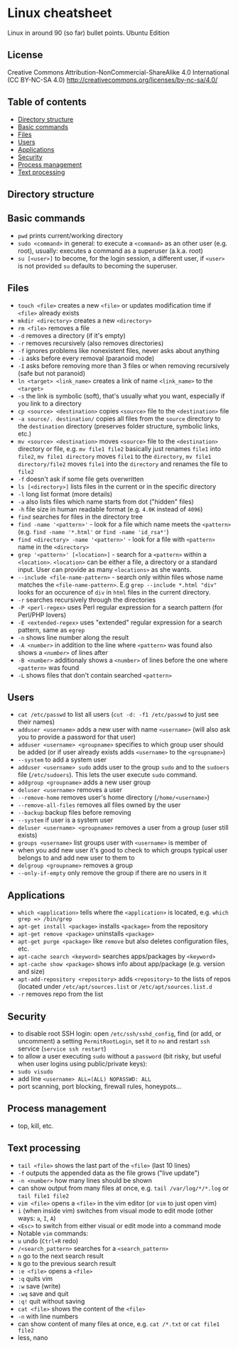# Linux cheatsheet
Linux in around 90 (so far) bullet points. Ubuntu Edition

## License

Creative Commons Attribution-NonCommercial-ShareAlike 4.0 International (CC BY-NC-SA 4.0)
http://creativecommons.org/licenses/by-nc-sa/4.0/

## Table of contents
- [Directory structure](#directory-structure)
- [Basic commands](#basic-commands)
- [Files](#files)
- [Users](#users)
- [Applications](#applications)
- [Security](#security)
- [Process management](#process-management)
- [Text processing](#text-processing)
 
## Directory structure

## Basic commands
- `pwd` prints current/working directory
- `sudo <command>` in general: to execute a `<command>` as an other user (e.g. root), usually: executes a command as a superuser (a.k.a. root)
- `su [<user>]` to become, for the login session, a different user, if `<user>` is not provided `su` defaults to becoming the superuser.

## Files
- `touch <file>` creates a new `<file>` or updates modification time if `<file>` already exists
- `mkdir <directory>` creates a new `<directory>`
- `rm <file>` removes a file
 - `-d` removes a directory (if it's empty)
 - `-r` removes recursively (also removes directories)
 - `-f` ignores problems like nonexistent files, never asks about anything
 - `-i` asks before every removal (paranoid mode)
 - `-I` asks before removing more than 3 files or when removing recursively (safe but not paranoid)
- `ln <target> <link_name>` creates a link of name `<link_name>` to the `<target>`
 - `-s` the link is symbolic (soft), that's usually what you want, especially if you link to a directory
- `cp <source> <destination>` copies `<source>` file to the `<destination>` file
 - `-a source/. destination/` copies all files from the `source` directory to the `destination` directory (preserves folder structure, symbolic links, etc.)
- `mv <source> <destination>` moves `<source>` file to the `<destination>` directory or file, e.g. `mv file1 file2` basically just renames `file1` into `file2`, `mv file1 directory` moves `file1` to the `directory`, `mv file1 directory/file2` moves `file1` into the `directory` and renames the file to `file2`
 - `-f` doesn't ask if some file gets overwritten
- `ls [<directory>]` lists files in the current or in the specific directory
 - `-l` long list format (more details)
 - `-a` also lists files which name starts from dot ("hidden" files)
 - `-h` file size in human readable format (e.g. `4.0K` instead of `4096`)
- `find` searches for files in the directory tree
 - `find -name '<pattern>'` - look for a file which name meets the `<pattern>` (e.g. `find -name '*.html'` or `find -name 'id_rsa*'`)
 - `find <directory> -name '<pattern>'` - look for a file with `<pattern>` name in the `<directory>`
- `grep '<pattern>' [<location>]` - search for a `<pattern>` within a `<location>`. `<location>` can be either a file, a directory or a standard input. User can provide as many `<locations>` as she wants.
 - `--include <file-name-pattern>` - search only within files whose name matches the `<file-name-pattern>`. E.g `grep --include *.html "div"` looks for an occurence of `div` in `html` files in the current directory.
 - `-r` searches recursively through the directories
 - `-P <perl-regex>` uses Perl regular expression for a search pattern (for Perl/PHP lovers)
 - `-E <extended-regex>` uses "extended" regular expression for a search pattern, same as `egrep`
 - `-n` shows line number along the result
 - `-A <number>` in addition to the line where `<pattern>` was found also shows a _`<number>`_ of lines after
 - `-B <number>` additionaly shows a `<number>` of lines before the one where `<pattern>` was found
 - `-L` shows files that don't contain searched `<pattern>`

## Users
- `cat /etc/passwd` to list all users (`cut -d: -f1 /etc/passwd` to just see their names)
- `adduser <username>` adds a new user with name `<username>` (will also ask you to provide a password for that user)
 - `adduser <username> <groupname>` specifies to which group user should be added (or if user already exists adds `<username>` to the `<groupname>`)
 - `--system` to add a system user
 - `adduser <username> sudo` adds user to the group `sudo` and to the `sudoers` file (`/etc/sudoers`). This lets the user execute `sudo` command.
- `addgroup <groupname>` adds a new user group
- `deluser <username>` removes a user
 - `--remove-home` removes user's home directory (`/home/<username>`)
 - `--remove-all-files` removes all files owned by the user
 - `--backup` backup files before removing
 - `--system` if user is a system user
- `deluser <username> <groupname>` removes a user from a group (user still exists)
- `groups <username>` list groups user with `<username>` is member of
 - when you add new user it's good to check to which groups typical user belongs to and add new user to them to 
- `delgroup <groupname>` removes a group
 - `--only-if-empty` only remove the group if there are no users in it 

## Applications
- `which <application>` tells where the `<application>` is located, e.g. `which grep => /bin/grep`
- `apt-get install <package>` installs `<package>` from the repository
- `apt-get remove <package>` uninstalls `<package>`
 - `apt-get purge <package>` like `remove` but also deletes configuration files, etc.
- `apt-cache search <keyword>` searches apps/packages by `<keyword>`
- `apt-cache show <package>` shows info about app/package (e.g. version and size)
- `apt-add-repository <repository>` adds `<repository>` to the lists of repos (located under `/etc/apt/sources.list` or `/etc/apt/sources.list.d`
 - `-r` removes repo from the list 

## Security
- to disable root SSH login: open `/etc/ssh/sshd_config`, find (or add, or uncomment) a setting `PermitRootLogin`, set it to  `no` and restart `ssh` service (`service ssh restart`)
- to allow a user executing `sudo` without a `password` (bit risky, but useful when user logins using public/private keys):
 - `sudo visudo`
 - add line `<username> ALL=(ALL) NOPASSWD: ALL`
- port scanning, port blocking, firewall rules, honeypots...

## Process management
- top, kill, etc.

## Text processing
- `tail <file>` shows the last part of the `<file>` (last 10 lines)
 - `-f` outputs the appended data as the file grows ("live update")
 - `-n <number>` how many lines should be shown
 - can show output from many files at once, e.g. `tail /var/log/*/*.log` or `tail file1 file2`
- `vim <file>` opens a `<file>` in the vim editor (or `vim` to just open vim)
 - `i` (when inside vim) switches from visual mode to edit mode (other ways: `a`, `I`, `A`)
 - `<Esc>` to switch from either visual or edit mode into a command mode
- Notable `vim` commands:
 - `u` undo (`Ctrl+R` redo)
 - `/<search_pattern>` searches for a `<search_pattern>`
 - `n` go to the next search result
 - `N` go to the previous search result
 - `:e <file>` opens a `<file>`
 - `:q` quits vim
 - `:w` save (write)
 - `:wq` save and quit
 - `:q!` quit without saving
- `cat <file>` shows the content of the `<file>`
 - `-n` with line numbers 
 - can show content of many files at once, e.g. `cat /*.txt` or `cat file1 file2`
- less, nano
